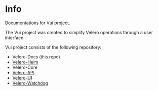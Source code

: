 # Info

Documentations for Vui project.

The Vui project was created to simplify Velero operations through a user interface.

Vui project consists of the following repository:

- Velero-Docs (this repo)
- [Velero-Helm](https://github.com/seriohub/velero-helm)
- Velero-Core
- [Velero-API](https://github.com/seriohub/velero-api)
- [Velero-UI](https://github.com/seriohub/velero-ui)
- [Velero-Watchdog](https://github.com/seriohub/velero-ui)
